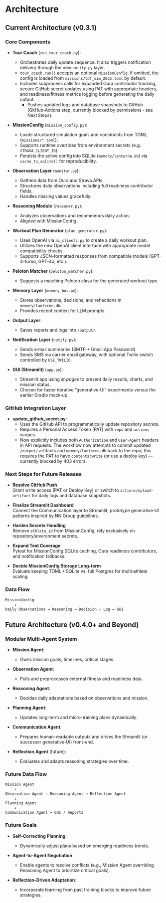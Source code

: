 # Architecture

## Current Architecture (v0.3.1)

### Core Components

- **Tour Coach** (`run_tour_coach.py`):
  - Orchestrates daily update sequence. It also triggers notification delivery through the new `notify.py` layer.
  - `tour_coach.run()` accepts an optional `MissionConfig`. If omitted, the config is loaded from `missions/tdf_sim_2025.toml` by default.
  - Includes subprocess calls for expanded Oura contributor tracking, secure GitHub secret updates using PAT with appropriate headers, and readiness/fitness metrics logging before generating the daily output.
    - Pushes updated logs and database snapshots to GitHub (GitHub‑Actions step, currently blocked by permissions ‑ see Next Steps).

- **MissionConfig** (`mission_config.py`):
  - Loads structured simulation goals and constraints from TOML (`missions/*.toml`).
  - Supports runtime overrides from environment secrets (e.g. `STRAVA_CLIENT_ID`).
  - Persists the active config into SQLite (`memory/lanterne.db`) via `cache_to_sqlite()` for reproducibility.

- **Observation Layer** (`monitor.py`):
  - Gathers data from Oura and Strava APIs.
  - Structures daily observations including full readiness contributor fields.
  - Handles missing values gracefully.

- **Reasoning Module** (`reasoner.py`):
  - Analyzes observations and recommends daily action.
  - Aligned with MissionConfig.

- **Workout Plan Generator** (`plan_generator.py`):
  - Uses OpenAI via `ai_clients.py` to create a daily workout plan.
  - Utilizes the new OpenAI client interface with appropriate model compatibility checks.
  - Supports JSON-formatted responses from compatible models (GPT-4-turbo, GPT-4o, etc.).

- **Peloton Matcher** (`peloton_matcher.py`):
  - Suggests a matching Peloton class for the generated workout type.

- **Memory Layer** (`memory_bus.py`):
  - Stores observations, decisions, and reflections in `memory/lanterne.db`.
  - Provides recent context for LLM prompts.

- **Output Layer**:
  - Saves reports and logs into `/output/`.

- **Notification Layer** (`notify.py`):
  - Sends e‑mail summaries (SMTP + Gmail App Password).
  - Sends SMS via carrier email gateway, with optional Twilio switch controlled by `USE_TWILIO`.

- **GUI (Streamlit)** (`app.py`):
  - Streamlit app using *st‑pages* to present daily results, charts, and mission status.
  - Chosen for faster iterative “generative‑UI” experiments versus the earlier Gradio mock‑up.

### GitHub Integration Layer

- **update_github_secret.py**:
  - Uses the GitHub API to programmatically update repository secrets.
  - Requires a Personal Access Token (PAT) with `repo` and `actions` scopes.
  - Now explicitly includes both `Authorization` and `User-Agent` headers in API requests. The workflow now attempts to commit updated `/output/` artifacts and `memory/lanterne.db` back to the repo; this requires the PAT to have `contents:write` (or use a deploy key) — currently blocked by 403 errors.

### Next Steps for Future Releases

- **Resolve GitHub Push**  
  Grant write access (PAT or Deploy Key) or switch to `actions/upload-artifact` for daily logs and database snapshots.

- **Finalize Streamlit Dashboard**  
  Connect the Communication layer to Streamlit; prototype generative‑UI patterns inspired by NN Group guidelines.

- **Harden Secrets Handling**  
  Remove `athlete_id` from MissionConfig; rely exclusively on repository/environment secrets.

- **Expand Test Coverage**  
  Pytest for MissionConfig SQLite caching, Oura readiness contributors, and notification fallbacks.

- **Decide MissionConfig Storage Long‑term**  
  Evaluate keeping TOML + SQLite vs. full Postgres for multi‑athlete scaling.

### Data Flow
```markdown
MissionConfig
    ↓
Daily Observations → Reasoning → Decision + Log → GUI
```



## Future Architecture (v0.4.0+ and Beyond)

### Modular Multi-Agent System

- **Mission Agent**:
  - Owns mission goals, timelines, critical stages.

- **Observation Agent**:
  - Pulls and preprocesses external fitness and readiness data.

- **Reasoning Agent**:
  - Decides daily adaptations based on observations and mission.

- **Planning Agent**:
  - Updates long-term and micro-training plans dynamically.

- **Communication Agent**:
  - Prepares human-readable outputs and drives the Streamlit (or successor generative‑UI) front-end.

- **Reflection Agent** (future):
  - Evaluates and adapts reasoning strategies over time.

### Future Data Flow

```markdown
Mission Agent
    ↓
Observation Agent → Reasoning Agent ↔ Reflection Agent
    ↓
Planning Agent
    ↓
Communication Agent → GUI / Reports
```

### Future Goals

- **Self-Correcting Planning**:
    - Dynamically adjust plans based on emerging readiness trends.

- **Agent-to-Agent Negotiation**:
    - Enable agents to resolve conflicts (e.g., Mission Agent overriding Reasoning Agent to prioritize critical goals).

- **Reflection-Driven Adaptation**:
    - Incorporate learning from past training blocks to improve future strategies.

